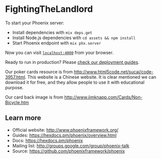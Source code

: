 # FightingTheLandlord

To start your Phoenix server:

  * Install dependencies with `mix deps.get`
  * Install Node.js dependencies with `cd assets && npm install`
  * Start Phoenix endpoint with `mix phx.server`

Now you can visit [`localhost:4000`](http://localhost:4000) from your browser.

Ready to run in production? Please [check our deployment guides](https://hexdocs.pm/phoenix/deployment.html).

Our poker cards resource is from http://www.html5code.net/sucai/code-3957.html. This website is a Chinese website.
It is clear mentioned we can download it for free, and they allow people to use it with educational purpose.

Our card back image is from http://www.jimknapp.com/Cards/Non-Bicycle.htm





## Learn more

  * Official website: http://www.phoenixframework.org/
  * Guides: https://hexdocs.pm/phoenix/overview.html
  * Docs: https://hexdocs.pm/phoenix
  * Mailing list: http://groups.google.com/group/phoenix-talk
  * Source: https://github.com/phoenixframework/phoenix
